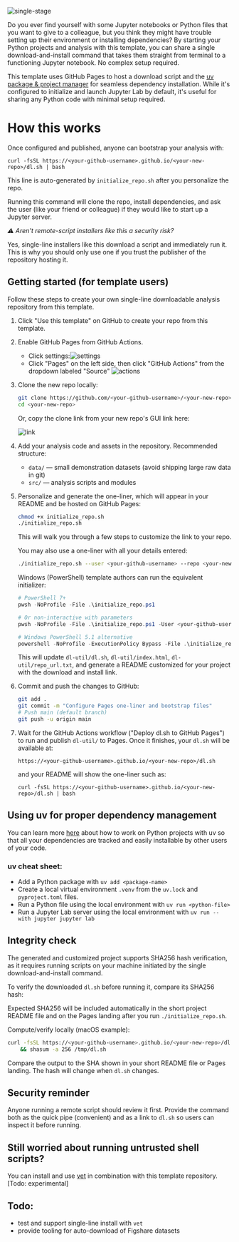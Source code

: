 ![single-stage](./dl-util/template_images/single-stage.png)

Do you ever find yourself with some Jupyter notebooks or Python files that you want to give to a colleague, but you think they might have trouble setting up their environment or installing dependencies? By starting your Python projects and analysis with this template, you can share a single download-and-install command that takes them straight from terminal to a functioning Jupyter notebook. No complex setup required.

This template uses GitHub Pages to host a download script and the [uv package & project manager](https://docs.astral.sh/uv/) for seamless dependency installation. While it's configured to initialize and launch Jupyter Lab by default, it's useful for sharing any Python code with minimal setup required.

# How this works

<!-- QUICK_INSTALL_START -->

Once configured and published, anyone can bootstrap your analysis with:

    curl -fsSL https://<your-github-username>.github.io/<your-new-repo>/dl.sh | bash

This line is auto-generated by `initialize_repo.sh` after you personalize the repo.

Running this command will clone the repo, install dependencies, and ask the user (like your friend or colleague) if they would like to start up a Jupyter server.

<!-- QUICK_INSTALL_END -->

_⚠️ Aren't remote-script installers like this a security risk?_

Yes, single-line installers like this download a script and immediately run it. This is why you should only use one if you trust the publisher of the repository hosting it.

## Getting started (for template users)

Follow these steps to create your own single-line downloadable analysis repository from this template.

1. Click "Use this template" on GitHub to create your repo from this template.
2. Enable GitHub Pages from GitHub Actions.

   - Click settings:![settings](./dl-util/template_images/settings.png)
   - Click "Pages" on the left side, then click "GitHub Actions" from the dropdown labeled "Source" ![actions](./dl-util/template_images/actions.png)

3. Clone the new repo locally:

   ```zsh
   git clone https://github.com/<your-github-username>/<your-new-repo>.git
   cd <your-new-repo>
   ```

   Or, copy the clone link from your new repo's GUI link here:

   ![link](./dl-util/template_images/repo-link.png)

4. Add your analysis code and assets in the repository. Recommended structure:

   - `data/` — small demonstration datasets (avoid shipping large raw data in git)
   - `src/` — analysis scripts and modules

5. Personalize and generate the one-liner, which will appear in your README and be hosted on GitHub Pages:

   ```zsh
   chmod +x initialize_repo.sh
   ./initialize_repo.sh
   ```

   This will walk you through a few steps to customize the link to your repo.

   You may also use a one-liner with all your details entered:

   ```zsh
   ./initialize_repo.sh --user <your-github-username> --repo <your-new-repo> [--domain your.custom.domain] --yes
   ```

   Windows (PowerShell) template authors can run the equivalent initializer:

   ```powershell
   # PowerShell 7+
   pwsh -NoProfile -File .\initialize_repo.ps1

   # Or non-interactive with parameters
   pwsh -NoProfile -File .\initialize_repo.ps1 -User <your-github-username> -Repo <your-new-repo> [-Domain your.custom.domain] -Yes

   # Windows PowerShell 5.1 alternative
   powershell -NoProfile -ExecutionPolicy Bypass -File .\initialize_repo.ps1 -User <your-github-username> -Repo <your-new-repo> -Yes
   ```

   This will update `dl-util/dl.sh`, `dl-util/index.html`, `dl-util/repo_url.txt`, and generate a README customized for your project with the download and install link.

6. Commit and push the changes to GitHub:

   ```zsh
   git add .
   git commit -m "Configure Pages one-liner and bootstrap files"
   # Push main (default branch)
   git push -u origin main
   ```

7. Wait for the GitHub Actions workflow ("Deploy dl.sh to GitHub Pages") to run and publish `dl-util/` to Pages. Once it finishes, your `dl.sh` will be available at:

   ```
   https://<your-github-username>.github.io/<your-new-repo>/dl.sh
   ```

   and your README will show the one-liner such as:

   ```
   curl -fsSL https://<your-github-username>.github.io/<your-new-repo>/dl.sh | bash
   ```

## Using uv for proper dependency management

You can learn more [here](https://docs.astral.sh/uv/guides/projects/) about how to work on Python projects with uv so that all your dependencies are tracked and easily installable by other users of your code.

### uv cheat sheet:

- Add a Python package with `uv add <package-name>`
- Create a local virtual environment `.venv` from the `uv.lock` and `pyproject.toml` files.
- Run a Python file using the local environment with `uv run <python-file>`
- Run a Jupyter Lab server using the local environment with `uv run --with jupyter jupyter lab`

## Integrity check

The generated and customized project supports SHA256 hash verification, as it requires running scripts on your machine initiated by the single download-and-install command.

To verify the downloaded `dl.sh` before running it, compare its SHA256 hash:

Expected SHA256 will be included automatically in the short project README file and on the Pages landing after you run `./initialize_repo.sh`.

Compute/verify locally (macOS example):

```zsh
curl -fsSL https://<your-github-username>.github.io/<your-new-repo>/dl.sh -o /tmp/dl.sh \
    && shasum -a 256 /tmp/dl.sh
```

Compare the output to the SHA shown in your short README file or Pages landing. The hash will change when `dl.sh` changes.

## Security reminder

Anyone running a remote script should review it first. Provide the command both as the quick pipe (convenient) and as a link to `dl.sh` so users can inspect it before running.

## Still worried about running untrusted shell scripts?

You can install and use [vet](https://github.com/safedep/vet) in combination with this template repository. [Todo: experimental]

## Todo:

- test and support single-line install with `vet`
- provide tooling for auto-download of Figshare datasets
